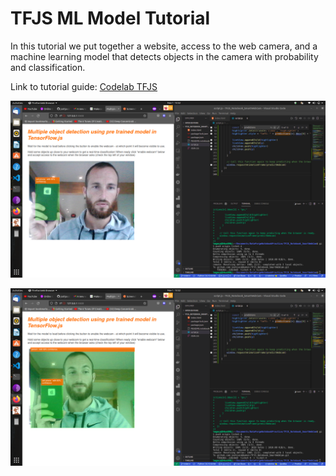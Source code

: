 # TFJS ML Model Tutorial

In this tutorial we put together a website, access to the web camera, and a machine learning model that detects objects in the camera with probability and classification.

Link to tutorial guide: [Codelab TFJS](https://codelabs.developers.google.com/codelabs/tensorflowjs-object-detection?hl=en&continue=https%3A%2F%2Fcodelabs.developers.google.com%2F#8)

![Detect Single Object](./README/TFJS_SingleImage_Detection_Phone.png)

![Detect Multiple Object](./README/TFJS_MultipleImage_MeAndPhone.png)
